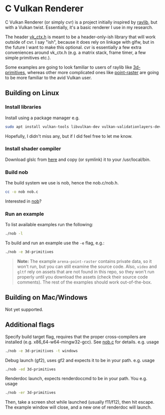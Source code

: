 # C Vulkan Renderer

C Vulkan Renderer (or simply cvr) is a project initially inspired by [raylib](https://github.com/raysan5/raylib),
but with a Vulkan twist. Essentially, it's a basic renderer I use in my research.

The header [vk_ctx.h](src/vk_ctx.h) is meant to be a header-only-ish library that will work outside of cvr.
I say "ish", because it does rely on linkage with glfw, but in the future I want to make this optional.
cvr is essentially a few extra conveniences around vk_ctx.h (e.g. a matrix stack, frame timer, a 
few simple primitives etc.).

Some examples are going to look familiar to users of raylib like [3d-primitives](examples/3d-primitives/main.c),
whereas other more complicated ones like [point-raster](examples/point-raster/main.c) are going to be more familiar
to the avid Vulkan user.

## Building on Linux

### Install libraries

Install using a package manager e.g.

```bash
sudo apt install vulkan-tools libvulkan-dev vulkan-validationlayers-dev spirv-tools libxxf86vm-dev libxi-dev
```

Hopefully, I didn't miss any, but if I did feel free to let me know.

### Install shader compiler

Download glslc from [here](https://github.com/google/shaderc/blob/main/downloads.md)
and copy (or symlink) it to your /usr/local/bin.

### Build nob

The build system we use is nob, hence the nob.c/nob.h.

```bash
cc -o nob nob.c
```

Interested in [nob](https://github.com/tsoding/nob.h)?

### Run an example
To list available examples run the following:
```bash
./nob -l
```
To build and run an example use the `-e` flag, e.g.:
```bash
./nob -e 3d-primitives
```

> **Note:** The example `arena-point-raster` contains private data, so it won't run, but you can still examine the source code.
Also, `video` and `gltf` rely on assets that are not found in this repo, so they won't run properly until you download the
assets (check their source code comments). The rest of the examples should work out-of-the-box.

## Building on Mac/Windows
Not yet supported.

## Additional flags

Specify build target flag, requires that the proper cross-compilers are installed (e.g. x86_64-w64-mingw32-gcc).
See [nob.c](nob.c) for details.
e.g. usage

```bash
./nob -e 3d-primitives -t windows
```

Debug launch (gf2), uses gf2 and expects it to be in your path.
e.g. usage

```bash
./nob -ed 3d-primitives
```

Renderdoc launch, expects renderdoccmd to be in your path. You
e.g. usage

```bash
./nob -er 3d-primitives
```

Then, take a screen shot while launched (usually f11/f12), then hit escape. The example window will close,
and a new one of renderdoc will launch.
